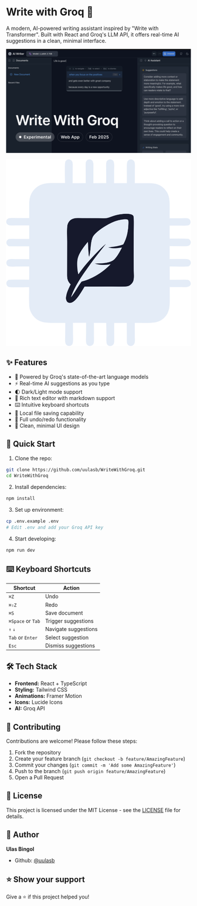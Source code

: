 # Write with Groq 🤖

A modern, AI-powered writing assistant inspired by "Write with Transformer". Built with React and Groq's LLM API, it offers real-time AI suggestions in a clean, minimal interface.

<div align="center">
  <img src="/Wwq.png" alt="Write with Groq Screenshot" width="800"/>
</div>

![Demo Screenshot](Wai.svg)

## ✨ Features

- 🧠 Powered by Groq's state-of-the-art language models
- ⚡️ Real-time AI suggestions as you type
- 🌓 Dark/Light mode support
- 📝 Rich text editor with markdown support
- ⌨️ Intuitive keyboard shortcuts
- 💾 Local file saving capability
- 🔄 Full undo/redo functionality
- 🎨 Clean, minimal UI design

## 🚀 Quick Start

1. Clone the repo:
```bash
git clone https://github.com/uulasb/WriteWithGroq.git
cd WriteWithGroq
```

2. Install dependencies:
```bash
npm install
```

3. Set up environment:
```bash
cp .env.example .env
# Edit .env and add your Groq API key
```

4. Start developing:
```bash
npm run dev
```

## ⌨️ Keyboard Shortcuts

| Shortcut | Action |
|----------|--------|
| `⌘Z` | Undo |
| `⌘⇧Z` | Redo |
| `⌘S` | Save document |
| `⌘Space` or `Tab` | Trigger suggestions |
| `↑` `↓` | Navigate suggestions |
| `Tab` or `Enter` | Select suggestion |
| `Esc` | Dismiss suggestions |

## 🛠️ Tech Stack

- **Frontend:** React + TypeScript
- **Styling:** Tailwind CSS
- **Animations:** Framer Motion
- **Icons:** Lucide Icons
- **AI:** Groq API

## 🤝 Contributing

Contributions are welcome! Please follow these steps:

1. Fork the repository
2. Create your feature branch (`git checkout -b feature/AmazingFeature`)
3. Commit your changes (`git commit -m 'Add some AmazingFeature'`)
4. Push to the branch (`git push origin feature/AmazingFeature`)
5. Open a Pull Request

## 📝 License

This project is licensed under the MIT License - see the [LICENSE](LICENSE) file for details.

## 👤 Author

**Ulas Bingol**

* Github: [@uulasb](https://github.com/uulasb)

## ⭐️ Show your support

Give a ⭐️ if this project helped you!

